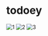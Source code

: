 # todoey

![1](https://user-images.githubusercontent.com/50890978/131173308-0c94cb26-af2b-4a95-9fa7-cfad4257dab9.png)
![2](https://user-images.githubusercontent.com/50890978/131173310-00bb7ada-9f4c-4429-9559-d126a37f095a.png)
![3](https://user-images.githubusercontent.com/50890978/131173313-de7379f9-5bd5-4d2a-b2da-2a7c41579a5d.png)



